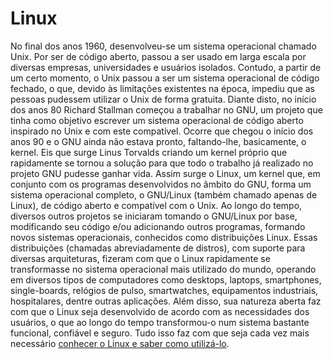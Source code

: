 <!--
©2017
@artfesg
-->
<h1>Linux</h1>
  <p>No final dos anos 1960, desenvolveu-se um sistema operacional chamado Unix. Por ser de código aberto, passou a ser usado em larga escala por diversas empresas, universidades e usuários isolados. Contudo, a partir de um certo momento, o Unix passou a ser um sistema operacional de código fechado, o que, devido às limitações existentes na época, impediu que as pessoas pudessem utilizar o Unix de forma gratuita. Diante disto, no início dos anos 80 Richard Stallman começou a trabalhar no GNU, um projeto que tinha como objetivo escrever um sistema operacional de código aberto inspirado no Unix e com este compatível. Ocorre que chegou o início dos anos 90 e o GNU ainda não estava pronto, faltando-lhe, basicamente, o kernel. Eis que surge Linus Torvalds criando um kernel próprio que rapidamente se tornou a solução para que todo o trabalho já realizado no projeto GNU pudesse ganhar vida. Assim surge o Linux, um kernel que, em conjunto com os programas desenvolvidos no âmbito do GNU, forma um sistema operacional completo, o GNU/Linux (também chamado apenas de Linux), de código aberto e compatível com o Unix. Ao longo do tempo, diversos outros projetos se iniciaram tomando o GNU/Linux por base, modificando seu código e/ou adicionando outros programas, formando novos sistemas operacionais, conhecidos como distribuições Linux. Essas distribuições (chamadas abreviadamente de distros), com suporte para diversas arquiteturas, fizeram com que o Linux rapidamente se transformasse no sistema operacional mais utilizado do mundo, operando em diversos tipos de computadores como desktops, laptops, smartphones, single-boards, relógios de pulso, smartwatches, equipamentos industriais, hospitalares, dentre outras aplicações. Além disso, sua natureza aberta faz com que o Linux seja desenvolvido de acordo com as necessidades dos usuários, o que ao longo do tempo transformou-o num sistema bastante funcional, confiável e seguro. Tudo isso faz com que seja cada vez mais necessário <a href="https://artfesg.github.io/linux/ementa">conhecer o Linux e saber como utilizá-lo</a>.</p>
    <!--
      Fonte: https://en.wikipedia.org/wiki/Linux
    --> 

